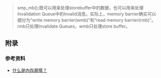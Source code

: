 







> smp_mb();既可以用来处理storebuffer中的数据，也可以用来处理Invalidation Queue中的Invalid消息。实际上，memory barrier确实可以细分为“write memory barrier(wmb)”和“read memory barrier(rmb)”。rmb只处理Invalidate Queues，wmb只处理store buffer。



## 附录

### 参考资料

* [什么是内存屏障？](https://blog.csdn.net/s2603898260/article/details/109234770)